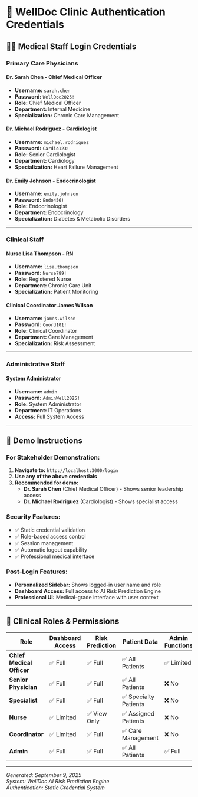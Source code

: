 # 🏥 WellDoc Clinic Authentication Credentials

## 👨‍⚕️ **Medical Staff Login Credentials**

### **Primary Care Physicians**

#### Dr. Sarah Chen - Chief Medical Officer
- **Username:** `sarah.chen`
- **Password:** `WellDoc2025!`
- **Role:** Chief Medical Officer
- **Department:** Internal Medicine
- **Specialization:** Chronic Care Management

#### Dr. Michael Rodriguez - Cardiologist
- **Username:** `michael.rodriguez`
- **Password:** `Cardio123!`
- **Role:** Senior Cardiologist
- **Department:** Cardiology
- **Specialization:** Heart Failure Management

#### Dr. Emily Johnson - Endocrinologist
- **Username:** `emily.johnson`
- **Password:** `Endo456!`
- **Role:** Endocrinologist
- **Department:** Endocrinology
- **Specialization:** Diabetes & Metabolic Disorders

---

### **Clinical Staff**

#### Nurse Lisa Thompson - RN
- **Username:** `lisa.thompson`
- **Password:** `Nurse789!`
- **Role:** Registered Nurse
- **Department:** Chronic Care Unit
- **Specialization:** Patient Monitoring

#### Clinical Coordinator James Wilson
- **Username:** `james.wilson`
- **Password:** `Coord101!`
- **Role:** Clinical Coordinator
- **Department:** Care Management
- **Specialization:** Risk Assessment

---

### **Administrative Staff**

#### System Administrator
- **Username:** `admin`
- **Password:** `AdminWell2025!`
- **Role:** System Administrator
- **Department:** IT Operations
- **Access:** Full System Access

---

## 🔐 **Demo Instructions**

### **For Stakeholder Demonstration:**

1. **Navigate to:** `http://localhost:3000/login`
2. **Use any of the above credentials**
3. **Recommended for demo:** 
   - **Dr. Sarah Chen** (Chief Medical Officer) - Shows senior leadership access
   - **Dr. Michael Rodriguez** (Cardiologist) - Shows specialist access

### **Security Features:**
- ✅ Static credential validation
- ✅ Role-based access control
- ✅ Session management
- ✅ Automatic logout capability
- ✅ Professional medical interface

### **Post-Login Features:**
- **Personalized Sidebar:** Shows logged-in user name and role
- **Dashboard Access:** Full access to AI Risk Prediction Engine
- **Professional UI:** Medical-grade interface with user context

---

## 🏥 **Clinical Roles & Permissions**

| Role | Dashboard Access | Risk Prediction | Patient Data | Admin Functions |
|------|-----------------|-----------------|--------------|----------------|
| **Chief Medical Officer** | ✅ Full | ✅ Full | ✅ All Patients | ✅ Limited |
| **Senior Physician** | ✅ Full | ✅ Full | ✅ All Patients | ❌ No |
| **Specialist** | ✅ Full | ✅ Full | ✅ Specialty Patients | ❌ No |
| **Nurse** | ✅ Limited | ✅ View Only | ✅ Assigned Patients | ❌ No |
| **Coordinator** | ✅ Limited | ✅ Full | ✅ Care Management | ❌ No |
| **Admin** | ✅ Full | ✅ Full | ✅ All Patients | ✅ Full |

---

*Generated: September 9, 2025*  
*System: WellDoc AI Risk Prediction Engine*  
*Authentication: Static Credential System*
